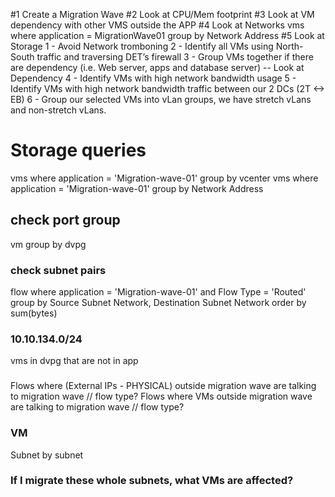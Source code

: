 #1 Create a Migration Wave
#2 Look at CPU/Mem footprint
#3 Look at VM dependency with other VMS outside the APP
#4 Look at Networks vms where application = MigrationWave01 group by Network Address
#5 Look at Storage
1 - Avoid Network tromboning
2 - Identify all VMs using North-South traffic and traversing DET’s firewall
3 - Group VMs together if there are dependency (i.e. Web server, apps and database server)
-- Look at Dependency
4 - Identify VMs with high network bandwidth usage
5 - Identify VMs with high network bandwidth traffic between our 2 DCs (2T <-> EB)
6 - Group our selected VMs into vLan groups, we have stretch vLans and non-stretch vLans.

# Storage queries
vms where application = 'Migration-wave-01' group by vcenter
vms where application = 'Migration-wave-01' group by Network Address

## check port group
vm group by dvpg

### check subnet pairs
flow where application = 'Migration-wave-01' and Flow Type = 'Routed' group by Source Subnet Network, Destination Subnet Network order by sum(bytes)

### 10.10.134.0/24
vms in dvpg that are not in app

###
Flows where (External IPs - PHYSICAL) outside migration wave are talking to migration wave // flow type?
Flows where VMs outside migration wave are talking to migration wave // flow type?

### VM
Subnet by subnet

### If I migrate these whole subnets, what VMs are affected?
